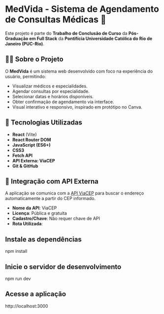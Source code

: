 # MedVida - Sistema de Agendamento de Consultas Médicas 🏥

Este projeto é parte do **Trabalho de Conclusão de Curso** da **Pós-Graduação em Full Stack** da **Pontifícia Universidade Católica do Rio de Janeiro (PUC-Rio)**.

## 👨‍⚕️ Sobre o Projeto

O **MedVida** é um sistema web desenvolvido com foco na experiência do usuário, permitindo:

- Visualizar médicos e especialidades.
- Agendar consultas por especialidade.
- Selecionar datas e horários disponíveis.
- Obter confirmação de agendamento via interface.
- Visual interativo e responsivo, inspirado em protótipo no Canva.

## 🚀 Tecnologias Utilizadas

- **React** (Vite)
- **React Router DOM**
- **JavaScript (ES6+)**
- **CSS3**
- **Fetch API**
- **API Externa: ViaCEP**
- **Git & GitHub**

## 🔌 Integração com API Externa

A aplicação se comunica com a [API ViaCEP](https://viacep.com.br/) para buscar o endereço automaticamente a partir do CEP informado.

- **Nome da API**: ViaCEP  
- **Licença**: Pública e gratuita  
- **Cadastro/Chave**: Não requer chave de API  
- **Rota Utilizada**:  

##    Instale as dependências

npm install


##    Inicie o servidor de desenvolvimento

npm run dev


##    Acesse a aplicação

http://localhost:3000

